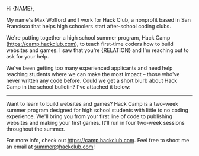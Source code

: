 Hi {NAME},

My name's Max Wofford and I work for Hack Club, a nonprofit based in San Francisco that helps high schoolers start after-school coding clubs.

We're putting together a high school summer program, Hack Camp (https://camp.hackclub.com), to teach first-time coders how to build websites and games. I saw that you're {RELATION} and I'm reaching out to ask for your help.

We've been getting too many experienced applicants and need help reaching students where we can make the most impact – those who've never written any code before. Could we get a short blurb about Hack Camp in the school bulletin? I've attached it below:

---

Want to learn to build websites and games? Hack Camp is a two-week summer program designed for high school students with little to no coding experience. We'll bring you from your first line of code to publishing websites and making your first games. It'll run in four two-week sessions throughout the summer.

For more info, check out https://camp.hackclub.com. Feel free to shoot me an email at summer@hackclub.com!
